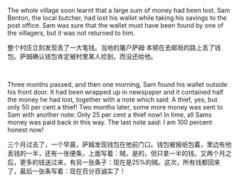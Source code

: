 The whole village soon learnt that a large sum of money had been lost. Sam Benton, the local butcher, had lost his wallet while taking his savings to the post office. Sam was sure that the wallet must have been found by one of the villagers, but it was not returned to him.

整个村庄立刻发现丢了一大笔钱。当地的屠户萨姆·本顿在去邮局的路上丢了钱包。萨姆确认钱包肯定被村里某人捡到，而没还给他。

    

Three months passed, and then one morning, Sam found his wallet outside his front door. It had been wrapped up in newspaper and it contained half the money he had lost, together with a note which said: A thief, yes, but only 50 per cent a thief! Two months later, some more money was sent to Sam with another note: Only 25 per cent a thief now! In time, all Sams money was paid back in this way. The last note said: I am 100 percent honest now!

三个月过去了，一个早晨，萨姆发现钱包在他前门口。钱包被报纸包着，里边有他丢钱的一半，还有一张便条，上面写着：贼，是的，但只拿一半的钱。又两个月之后，更多的钱送过来，有另一张条子：现在是25%的贼。这次，所有钱都回来了，最后一张条写着：现在百分百诚实了！
